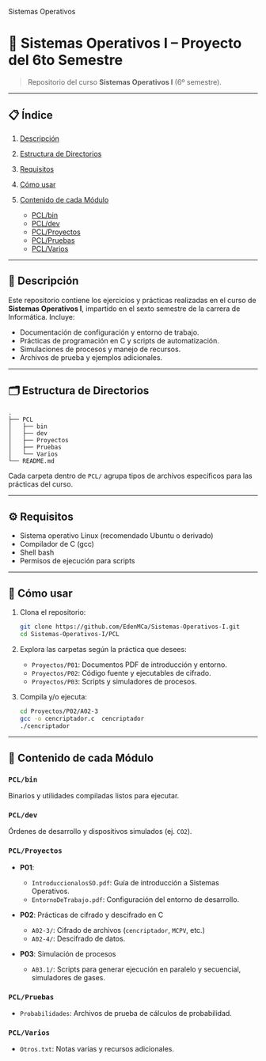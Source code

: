 Sistemas Operativos
# 🔧 Sistemas Operativos I – Proyecto del 6to Semestre

> Repositorio del curso **Sistemas Operativos I** (6º semestre).

---

## 📋 Índice

1. [Descripción](#descripción)
2. [Estructura de Directorios](#estructura-de-directorios)
3. [Requisitos](#requisitos)
4. [Cómo usar](#cómo-usar)
5. [Contenido de cada Módulo](#contenido-de-cada-módulo)

   * [PCL/bin](#pclbin)
   * [PCL/dev](#pcldev)
   * [PCL/Proyectos](#pclproyectos)
   * [PCL/Pruebas](#pclpruebas)
   * [PCL/Varios](#pclvarios)


---

## 📖 Descripción

Este repositorio contiene los ejercicios y prácticas realizadas en el curso de **Sistemas Operativos I**, impartido en el sexto semestre de la carrera de Informática. Incluye:

* Documentación de configuración y entorno de trabajo.
* Prácticas de programación en C y scripts de automatización.
* Simulaciones de procesos y manejo de recursos.
* Archivos de prueba y ejemplos adicionales.

---

## 🗂 Estructura de Directorios

```plaintext
.
├── PCL
│   ├── bin
│   ├── dev
│   ├── Proyectos
│   ├── Pruebas
│   └── Varios
└── README.md
```

Cada carpeta dentro de `PCL/` agrupa tipos de archivos específicos para las prácticas del curso.

---

## ⚙️ Requisitos

* Sistema operativo Linux (recomendado Ubuntu o derivado)
* Compilador de C (gcc)
* Shell bash
* Permisos de ejecución para scripts

---

## 🚀 Cómo usar

1. Clona el repositorio:

   ```bash
   git clone https://github.com/EdenMCa/Sistemas-Operativos-I.git
   cd Sistemas-Operativos-I/PCL
   ```
2. Explora las carpetas según la práctica que desees:

   * `Proyectos/P01`: Documentos PDF de introducción y entorno.
   * `Proyectos/P02`: Código fuente y ejecutables de cifrado.
   * `Proyectos/P03`: Scripts y simuladores de procesos.
3. Compila y/o ejecuta:

   ```bash
   cd Proyectos/P02/A02-3
   gcc -o cencriptador.c  cencriptador
   ./cencriptador
   ```

---

## 📂 Contenido de cada Módulo

### `PCL/bin`

Binarios y utilidades compiladas listos para ejecutar.

### `PCL/dev`

Órdenes de desarrollo y dispositivos simulados (ej. `CO2`).

### `PCL/Proyectos`

* **P01**:

  * `IntroduccionalosSO.pdf`: Guía de introducción a Sistemas Operativos.
  * `EntornoDeTrabajo.pdf`: Configuración del entorno de desarrollo.
* **P02**: Prácticas de cifrado y descifrado en C

  * `A02-3/`: Cifrado de archivos (`cencriptador`, `MCPV`, etc.)
  * `A02-4/`: Descifrado de datos.
* **P03**: Simulación de procesos

  * `A03.1/`: Scripts para generar ejecución en paralelo y secuencial, simuladores de gases.

### `PCL/Pruebas`

* `Probabilidades`: Archivos de prueba de cálculos de probabilidad.

### `PCL/Varios`

* `Otros.txt`: Notas varias y recursos adicionales.

